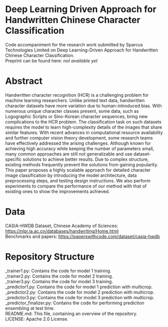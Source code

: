 # Deep Learning Driven Approach for Handwritten Chinese Character Classification
Code accompaniment for the research work submitted by Sparcus Technologies Limited on Deep Learning-Driven Approach for Handwritten Chinese Character Classification. <br>
Preprint can be found here: *not available yet* <br>

# Abstract <br>
Handwritten character recognition (HCR) is a challenging problem for machine learning researchers. Unlike printed text data, handwritten character datasets have more variation due to human-introduced bias. With numerous unique character classes present, some data, such as Logographic Scripts or Sino-Korean character sequences, bring new complications to the HCR problem. The classification task on such datasets requires the model to learn high-complexity details of the images that share similar features. With recent advances in computational resource availability and further computer vision theory development, some research teams have effectively addressed the arising challenges. Although known for achieving high accuracy while keeping the number of parameters small, many common approaches are still not generalizable and use dataset-specific solutions to achieve better results. Due to complex structure, existing methods frequently prevent the solutions from gaining popularity. This paper proposes a highly scalable approach for detailed character image classification by introducing the model architecture, data preprocessing steps, and testing design instructions. We also perform experiments to compare the performance of our method with that of existing ones to show the improvements achieved.

# Data <br>
CASIA-HWDB Dataset, Chinese Academy of Sciences: https://nlpr.ia.ac.cn/databases/handwriting/Home.html <br>
Benchmarks and papers: https://paperswithcode.com/dataset/casia-hwdb <br>

 # Repository Structure <br>
_trainer1.py: Contains the code for model 1 training. <br>
_trainer2.py: Contains the code for model 2 training. <br>
_trainer3.py: Contains the code for model 3 training. <br>
_predictor1.py: Contains the code for model 1 prediction with multicrop. <br>
_predictor2.py: Contains the code for model 2 prediction with multicrop. <br>
_predictor3.py: Contains the code for model 3 prediction with multicrop. <br>
_predictor_finalizer.py: Contains the code for performing prediction ensembling at test time. <br>
README.md: This file, containing an overview of the repository. <br>
LICENSE: Apache 2.0 License. <br>
